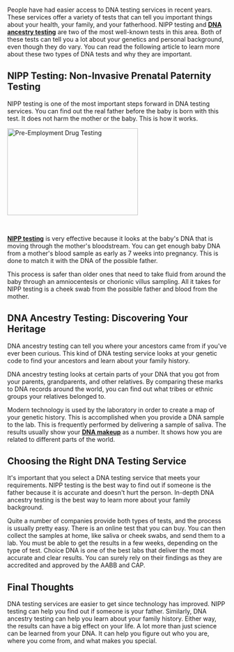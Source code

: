 <p><span style="font-weight: 400;"><br />People have had easier access to DNA testing services in recent years. These services offer a variety of tests that can tell you important things about your health, your family, and your fatherhood. NIPP testing and </span><a href="https://www.choicedna.com/our-testing-services/ancestry-lab-testing/"><strong>DNA ancestry testing</strong></a><span style="font-weight: 400;"> are two of the most well-known tests in this area. Both of these tests can tell you a lot about your genetics and personal background, even though they do vary. You can read the following article to learn more about these two types of DNA tests and why they are important.</span></p>
<h2><strong>NIPP Testing: Non-Invasive Prenatal Paternity Testing</strong></h2>
<p><span style="font-weight: 400;">NIPP testing&nbsp;is one of the most important steps forward in DNA testing services. You can find out the real father&nbsp;before the baby is born with this test.&nbsp;It&nbsp;does not harm the mother or the baby. This is how it works.</span></p>
<div class="elementor-post__thumbnail"><img class="attachment-medium size-medium wp-image-66994" src="https://www.choicedna.com/wp-content/uploads/2149345456-1-300x200.jpg" sizes="(max-width: 300px) 100vw, 300px" srcset="https://www.choicedna.com/wp-content/uploads/2149345456-1-300x200.jpg 300w, https://www.choicedna.com/wp-content/uploads/2149345456-1-768x512.jpg 768w, https://www.choicedna.com/wp-content/uploads/2149345456-1-600x400.jpg 600w, https://www.choicedna.com/wp-content/uploads/2149345456-1-135x90.jpg 135w, https://www.choicedna.com/wp-content/uploads/2149345456-1.jpg 1000w" alt="Pre-Employment Drug Testing" width="300" height="200" /></div>
<p>&nbsp;</p>
<p><a href="https://www.choicedna.com/our-testing-services/noninvasive-prenatal-dna-testing/"><strong>NIPP testing</strong></a><span style="font-weight: 400;"> is very effective because it looks at the baby's&nbsp;DNA that is moving through the mother's bloodstream. You can get enough baby DNA from a mother's blood sample as early as 7 weeks into pregnancy. This is done&nbsp;to match it with the DNA of the possible father.</span></p>
<p><span style="font-weight: 400;">This process is safer than older ones that need to take fluid from around the baby through an amniocentesis or chorionic villus sampling. All it takes for NIPP testing is a cheek swab from the possible father and blood from the mother.</span></p>
<h2><strong>DNA Ancestry Testing: Discovering Your Heritage</strong></h2>
<p><span style="font-weight: 400;">DNA ancestry testing can tell you where your ancestors came from if you've ever been curious. This kind of DNA testing service looks at your genetic code to find your ancestors and learn about your family history.</span></p>
<p><span style="font-weight: 400;">DNA ancestry testing looks at certain parts of your DNA that you got from your parents, grandparents, and other relatives. By comparing these marks to DNA records around the world, you can find out what tribes or ethnic groups your relatives belonged to.</span></p>
<p><span style="font-weight: 400;">Modern technology is used by the laboratory in order to create a map of your genetic history. This is accomplished&nbsp;when you provide a DNA sample to the lab. This&nbsp;is frequently performed by delivering a sample of saliva. The results usually show your </span><a href="https://www.choicedna.com/12-interesting-fun-facts-about-dna/"><strong>DNA makeup</strong></a><span style="font-weight: 400;"> as a number. It&nbsp;shows how you are related to different parts of the world.</span></p>
<h2><strong>Choosing the Right DNA Testing Service</strong></h2>
<p><span style="font-weight: 400;">It's important that you select a DNA testing service that meets your requirements. NIPP testing is the best way to find out if someone is the father because it is accurate and doesn't hurt the person. In-depth DNA ancestry testing is the best way to learn more about your family background.</span></p>
<p><span style="font-weight: 400;">Quite a number of companies provide both types of tests, and the process is usually pretty easy. There is an online test that you can buy. You can then collect the samples at home, like saliva or cheek swabs, and send them to a lab. You must be able to get the results in a few weeks, depending on the type of test. Choice DNA is one of the best labs that deliver the most accurate and clear results. You can surely rely on their findings as they are accredited and approved by the AABB and CAP.</span></p>
<h2><strong>Final Thoughts</strong></h2>
<p><span style="font-weight: 400;">DNA testing services are easier to get since technology has improved. NIPP testing can help you find out if someone is your father. Similarly,&nbsp;DNA ancestry testing can help you learn about your family history. Either way, the results can have a big effect on your life. A lot more than just science can be learned from your DNA. It can help you figure out who you are, where you come from, and what makes you special.</span></p>
